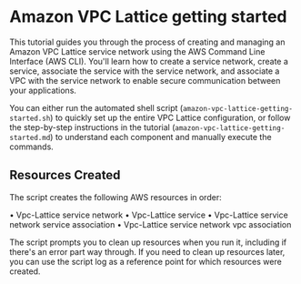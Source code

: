 # Amazon VPC Lattice getting started

This tutorial guides you through the process of creating and managing an Amazon VPC Lattice service network using the AWS Command Line Interface (AWS CLI). You'll learn how to create a service network, create a service, associate the service with the service network, and associate a VPC with the service network to enable secure communication between your applications.

You can either run the automated shell script (`amazon-vpc-lattice-getting-started.sh`) to quickly set up the entire VPC Lattice configuration, or follow the step-by-step instructions in the tutorial (`amazon-vpc-lattice-getting-started.md`) to understand each component and manually execute the commands.

## Resources Created

The script creates the following AWS resources in order:

• Vpc-Lattice service network
• Vpc-Lattice service
• Vpc-Lattice service network service association
• Vpc-Lattice service network vpc association

The script prompts you to clean up resources when you run it, including if there's an error part way through. If you need to clean up resources later, you can use the script log as a reference point for which resources were created.